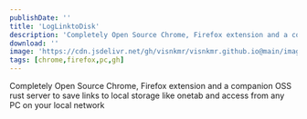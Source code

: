 ```yaml
---
publishDate: ''
title: 'LogLinktoDisk'
description: 'Completely Open Source Chrome, Firefox extension and a companion OSS rust server to save links to local storage like onetab and access from any PC on your local network.'
download: ''
image: 'https://cdn.jsdelivr.net/gh/visnkmr/visnkmr.github.io@main/images'
tags: [chrome,firefox,pc,gh]
---
```


Completely Open Source Chrome, Firefox extension and a companion OSS rust server to save links to local storage like onetab and access from any PC on your local network